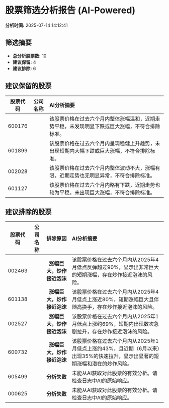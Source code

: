 # 股票筛选分析报告 (AI-Powered)

**分析时间:** 2025-07-14 14:12:41

## 筛选摘要

- **总分析股票数:** 10
- **建议保留:** 4
- **建议排除:** 6

## 建议保留的股票

| 股票代码 | 公司名称 | AI分析摘要 |
|:---:|:---:|:---|
| 600176 |  | 该股票价格在过去六个月内整体涨幅温和，近期走势平稳，未发现明显下跌或巨大涨幅，不符合排除标准。 |
| 601899 |  | 该股票价格在过去六个月内呈现稳健上升趋势，未出现短期内大幅下跌或巨大涨幅，不符合排除标准。 |
| 002028 |  | 该股票价格在过去六个月内整体波动不大，涨幅有限，近期走势也无明显异常，不符合排除标准。 |
| 601127 |  | 该股票价格在过去六个月内略有下跌，近期走势也较为平稳，未出现巨大涨幅，不符合排除标准。 |

## 建议排除的股票

| 股票代码 | 公司名称 | 排除原因 | AI分析摘要 |
|:---:|:---:|:---:|:---|
| 002463 |  | **涨幅巨大，炒作接近泡沫** | 该股票价格在过去六个月内从2025年4月低点反弹超过90%，显示出非常巨大的短期涨幅，存在炒作接近泡沫的风险。 |
| 601138 |  | **涨幅巨大，炒作接近泡沫** | 该股票价格在过去六个月内从2025年4月低点上涨近80%，短期涨幅巨大且伴随高换手，存在炒作接近泡沫的风险。 |
| 002527 |  | **涨幅巨大，炒作接近泡沫** | 该股票价格在过去六个月内从2025年1月低点上涨约69%，短期内出现数次急剧拉升，存在炒作接近泡沫的风险。 |
| 600732 |  | **涨幅巨大，炒作接近泡沫** | 该股票价格在过去六个月内从2025年1月低点上涨约43%，且近期（6月以来）出现35%的快速拉升，显示出显著的短期涨幅和潜在的炒作风险。 |
| 605499 |  | **分析失败** | 未能从AI获取对此股票的有效分析。请检查日志中AI的原始响应。 |
| 000625 |  | **分析失败** | 未能从AI获取对此股票的有效分析。请检查日志中AI的原始响应。 |
